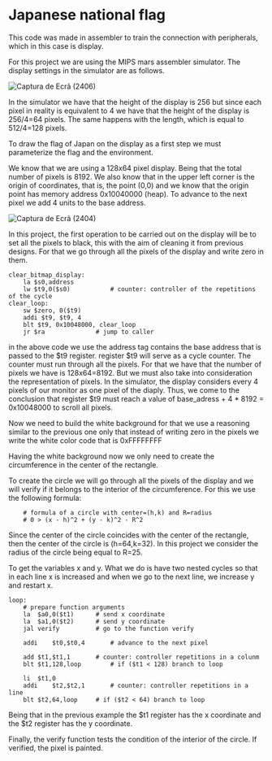# Japanese national flag

This code was made in assembler to train the connection with peripherals, which in this case is display.

For this project we are using the MIPS mars assembler simulator. The display settings in the simulator are as follows.

![Captura de Ecrã (2406)](https://github.com/AguilaDavid/japanese_flag/assets/125582704/0209beb1-f733-4142-b3b5-9daf2c84b8d6)

In the simulator we have that the height of the display is 256 but since each pixel in reality is equivalent to 4 we have that the height of the display is 256/4=64 pixels. The same happens with the length, which is equal to 512/4=128 pixels.

To draw the flag of Japan on the display as a first step we must parameterize the flag and the environment.

We know that we are using a 128x64 pixel display. Being that the total number of pixels is 8192. We also know that in the upper left corner is the origin of coordinates, that is, the point (0,0) and we know that the origin point has memory address 0x10040000 (heap). To advance to the next pixel we add 4 units to the base address.

![Captura de Ecrã (2404)](https://github.com/AguilaDavid/japanese_flag/assets/125582704/0457b469-3488-4d2a-b6ec-7b6607da5d30)

In this project, the first operation to be carried out on the display will be to set all the pixels to black, this with the aim of cleaning it from previous designs. For that we go through all the pixels of the display and write zero in them.

```assembly
clear_bitmap_display:
	la $s0,address
	lw $t9,0($s0)			# counter: controller of the repetitions of the cycle
clear_loop:
	sw $zero, 0($t9)
	addi $t9, $t9, 4 
	blt $t9, 0x10048000, clear_loop
	jr $ra				# jump to caller
```

in the above code we use the address tag contains the base address that is passed to the $t9 register. register $t9 will serve as a cycle counter. The counter must run through all the pixels. For that we have that the number of pixels we have is 128x64=8192. But we must also take into consideration the representation of pixels. In the simulator, the display considers every 4 pixels of our monitor as one pixel of the diaply. Thus, we come to the conclusion that register $t9 must reach a value of base_adress + 4 * 8192 = 0x10048000 to scroll all pixels.

Now we need to build the white background for that we use a reasoning similar to the previous one only that instead of writing zero in the pixels we write the white color code that is 0xFFFFFFFF

Having the white background now we only need to create the circumference in the center of the rectangle.

To create the circle we will go through all the pixels of the display and we will verify if it belongs to the interior of the circumference. For this we use the following formula:

```assembly
	# formula of a circle with center=(h,k) and R=radius
	# 0 > (x - h)^2 + (y - k)^2 - R^2
```

Since the center of the circle coincides with the center of the rectangle, then the center of the circle is (h=64,k=32). In this project we consider the radius of the circle being equal to R=25.

To get the variables x and y. What we do is have two nested cycles so that in each line x is increased and when we go to the next line, we increase y and restart x.

```assembly
loop:
	# prepare function arguments
	la	$a0,0($t1)		# send x coordinate
	la	$a1,0($t2)		# send y coordinate
	jal	verify			# go to the function verify
	
	addi	$t0,$t0,4		# advance to the next pixel
	
	add	$t1,$t1,1		# counter: controller repetitions in a colunm
	blt	$t1,128,loop		# if ($t1 < 128) branch to loop
	
	li	$t1,0
	addi	$t2,$t2,1		# counter: controller repetitions in a line
	blt	$t2,64,loop		# if ($t2 < 64) branch to loop
```

Being that in the previous example the $t1 register has the x coordinate and the $t2 register has the y coordinate.

Finally, the verify function tests the condition of the interior of the circle. If verified, the pixel is painted.
